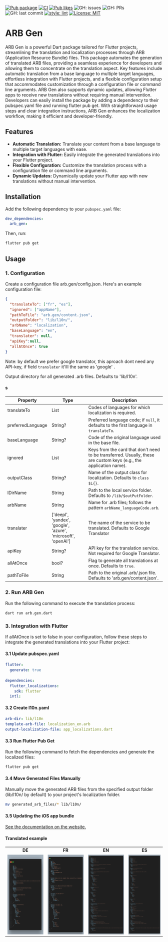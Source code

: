 [![Pub package](https://img.shields.io/pub/v/arb_gen.svg)](https://pub.dev/packages/arb_gen)
[![CI](https://github.com/Awesome-T/arb_gen/actions/workflows/ci.yaml/badge.svg)](https://github.com/Awesome-T/arb_gen/actions)
[![Pub likes](https://badgen.net/pub/likes/arb_gen)](https://pub.dev/packages/arb_gen)
![GH: issues](https://img.shields.io/github/issues/Awesome-T/arb_gen)
![GH: PRs](https://img.shields.io/github/issues-pr/Awesome-T/arb_gen)
![GH: last commit](https://img.shields.io/github/last-commit/Awesome-T/arb_gen?color=blue&logo=GitHub&style=flat)
[![style: lint](https://img.shields.io/badge/style-lint-4BC0F5.svg)](https://pub.dev/packages/lint)
[![License: MIT](https://img.shields.io/badge/license-MIT-blue.svg)](https://github.com/Awesome-T/arb_gen/blob/dev/LICENSE)

# ARB Gen

ARB Gen is a powerful Dart package tailored for Flutter projects, streamlining the translation and localization processes through ARB (Application Resource Bundle) files. This package automates the generation of translated ARB files, providing a seamless experience for developers and allowing them to concentrate on the translation aspect. Key features include automatic translation from a base language to multiple target languages, effortless integration with Flutter projects, and a flexible configuration setup that accommodates customization through a configuration file or command line arguments. ARB Gen also supports dynamic updates, allowing Flutter apps to receive new translations without requiring manual intervention. Developers can easily install the package by adding a dependency to their pubspec.yaml file and running flutter pub get. With straightforward usage steps and clear integration instructions, ARB Gen enhances the localization workflow, making it efficient and developer-friendly.

## Features

- **Automatic Translation:** Translate your content from a base language to multiple target languages with ease.
- **Integration with Flutter:** Easily integrate the generated translations into your Flutter project.
- **Flexible Configuration:** Customize the translation process with a configuration file or command line arguments.
- **Dynamic Updates:** Dynamically update your Flutter app with new translations without manual intervention.

## Installation

Add the following dependency to your `pubspec.yaml` file:

```yaml
dev_dependencies:
  arb_gen:
```

Then, run:

```bash
flutter pub get
```

## Usage

### 1. Configuration

Create a configuration file arb.gen/config.json. Here's an example configuration file:

```json
{
  "translateTo": ["fr", "es"],
  "ignored": ["appName"],
  "pathToFile": "arb.gen/content.json",
  "outputFolder": "lib/l10n/",
  "arbName": "localization",
  "baseLanguage": "en",
  "translater": null,
  "apiKey":null,
  "allAtOnce": true
}
```

Note: by default we prefer google translator, this aproach dont need any API-key,
if field `translater` it'lll the same as 'google' .

 Output directory for all generated .arb files. Defaults to 'lib/l10n'.

#### s

| Property          | Type           | Description                                                      |
| ----------------- | -------------- | ---------------------------------------------------------------- |
| translateTo       | List<String>   | Codes of languages for which localization is required.           |
| preferredLanguage | String?        | Preferred language code; if `null`, it defaults to the first language in `translateTo`. |
| baseLanguage      | String?        | Code of the original language used in the base file.               |
| ignored           | List<String>   | Keys from the card that don't need to be transferred. Usually, these are custom keys (e.g., the application name). |
| outputClass       | String?        | Name of the output class for localization. Defaults to `class $L{}`. |
| lDirName          | String         | Path to the local service folder. Defaults to `/lib/$outPutFolder`. |
| arbName           | String         | Name for .arb files; follows the pattern `arbName_languageCode.arb`. |
| translater        | ['deepl', 'yandex', 'google', 'azure', 'microsoft', 'openAI']     | The name of the service to be translated. Defaults to Google Translator |
| apiKey            | String?        | API key for the translation service. Not required for Google Translator. |
| allAtOnce         | bool?          | Flag to generate all translations at once. Defaults to `true`.     |
| pathToFile        | String         | Path to the original .arb/.json file. Defaults to 'arb.gen/content.json'. |

### 2. Run ARB Gen

Run the following command to execute the translation process:

```bash
dart run arb.gen.dart
```

### 3. Integration with Flutter

If allAtOnce is set to false in your configuration, follow these steps to integrate the generated translations into your Flutter project:

#### 3.1 Update pubspec.yaml

```yaml
flutter:
  generate: true

dependencies:
  flutter_localizations:
    sdk: flutter
  intl:
```

#### 3.2 Create l10n.yaml

```yaml
arb-dir: lib/l10n
template-arb-file: localization_en.arb
output-localization-file: app_localizations.dart
```

#### 3.3 Run Flutter Pub Get

Run the following command to fetch the dependencies and generate the localized files:

```bash
flutter pub get
```

#### 3.4 Move Generated Files Manually

Manually move the generated ARB files from the specified output folder (lib/l10n/ by default) to your project's localization folder.

```bash
mv generated_arb_files/* lib/l10n/
```

#### 3.5 Updating the iOS app bundle

[See the documentation on the website.](https://docs.flutter.dev/ui/accessibility-and-internationalization/internationalization#localizing-for-ios-updating-the-ios-app-bundle)

#### Translated example

<table>
    <tbody>
        <tr>
            <td align="center">
                <b> DE </>
            </td>
            <td align="center">
                <b> FR </>
            </td>
            <td align="center">
                <b> EN </>
            </td>
            <td align="center">
                <b> ES </>
            </td>
        </tr>
        <tr>
            <td align="center">
                <a href="https://github.com/Awesome-T/arb_gen/blob/main/assets/de.png">
                    <img src="assets\de.png" width="225" height=255 />
                </a>
            </td>
            <td align="center">
                <a href="https://github.com/Awesome-T/arb_gen/blob/main/assets/fr.png">
                    <img src="assets\fr.png" width="225" height=255 />
                </a>
            </td>
            <td align="center">
                <a href="https://github.com/Awesome-T/arb_gen/blob/main/assets/fr.png">
                    <img src="assets\en.png" width="225" height=255 />
                </a>
            </td>
            <td align="center">
                <a href="https://github.com/Awesome-T/arb_gen/blob/main/assets/fr.png">
                    <img src="assets\es.png" width="200" height=255 />
                </a>
            </td>
        </tr>
    </tbody>
</table>